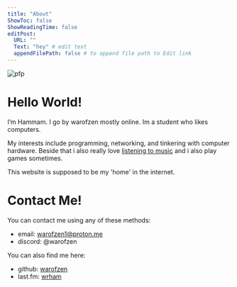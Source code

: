 ```yaml
---
title: "About"
ShowToc: false
ShowReadingTime: false
editPost:
  URL: ""
  Text: "hey" # edit text
  appendFilePath: false # to append file path to Edit link
---
```


![pfp](/pfp.jpg)

# Hello World!

I’m Hammam. I go by warofzen mostly online. Im a student who likes computers.

My interests include programming, networking, and tinkering with computer hardware. Beside that i also really love [listening to music](https://www.last.fm/user/wrham) and i also play games sometimes.

This website is supposed to be my 'home' in the internet.

# Contact Me!

You can contact me using any of these methods:
- email: [warofzen1@proton.me](mailto:warofzen1@proton.me)
- discord: @warofzen

You can also find me here:
- github: [warofzen](https://github.com/warofzen)
- last.fm: [wrham](http://last.fm/user/wrham)
